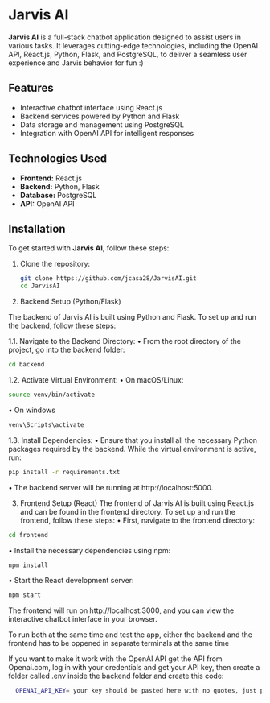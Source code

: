 # Jarvis AI

**Jarvis AI** is a full-stack chatbot application designed to assist users in various tasks. It leverages cutting-edge technologies,
including the OpenAI API, React.js, Python, Flask, and PostgreSQL, to deliver a seamless user experience and Jarvis behavior for fun :)

## Features

- Interactive chatbot interface using React.js
- Backend services powered by Python and Flask
- Data storage and management using PostgreSQL
- Integration with OpenAI API for intelligent responses

## Technologies Used

- **Frontend:** React.js
- **Backend:** Python, Flask
- **Database:** PostgreSQL
- **API:** OpenAI API

## Installation

To get started with **Jarvis AI**, follow these steps:

1. Clone the repository:
   ```bash
   git clone https://github.com/jcasa28/JarvisAI.git
   cd JarvisAI
   ```

2. Backend Setup (Python/Flask)

The backend of Jarvis AI is built using Python and Flask. To set up and run the backend, follow these steps:

1.1.	Navigate to the Backend Directory:
•	From the root directory of the project, go into the backend folder:
   ```bash
   cd backend
   ```
1.2.	Activate Virtual Environment:
•	On macOS/Linux:
   ```bash
   source venv/bin/activate
   ```
•  On windows
   ```bash
   venv\Scripts\activate
   ```
1.3.	Install Dependencies:
•	Ensure that you install all the necessary Python packages required by the backend. While the virtual environment is active, run:
   ```bash
  pip install -r requirements.txt
   ```
•	The backend server will be running at http://localhost:5000.
   
3.	Frontend Setup (React)
The frontend of Jarvis AI is built using React.js and can be found in the frontend directory. To set up and run the frontend, follow these steps:
•	First, navigate to the frontend directory:
   ```bash
   cd frontend
   ```
•	Install the necessary dependencies using npm:
   ```bash
   npm install
   ```
•	Start the React development server:
   ```bash
   npm start
   ```
The frontend will run on http://localhost:3000, and you can view the interactive chatbot interface in your browser.

To run both at the same time and test the app, either the backend and the frontend has to be oppened in separate terminals at the same time

If you want to make it work with the OpenAI API get the API from Openai.com, log in with your credentials and get your API key, then create a folder called .env inside the backend folder and create this code:

```bash
  OPENAI_API_KEY= your key should be pasted here with no quotes, just paste it
```
